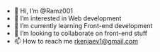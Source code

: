 - 👋 Hi, I’m @Ramz001
- 👀 I’m interested in Web development
- 🌱 I’m currently learning Front-end development
- 💞️ I’m looking to collaborate on front-end stuff
- 📫 How to reach me rkenjaev1@gmail.com

<!---
Ramz001/Ramz001 is a ✨ special ✨ repository because its `README.md` (this file) appears on your GitHub profile.
You can click the Preview link to take a look at your changes.
--->
